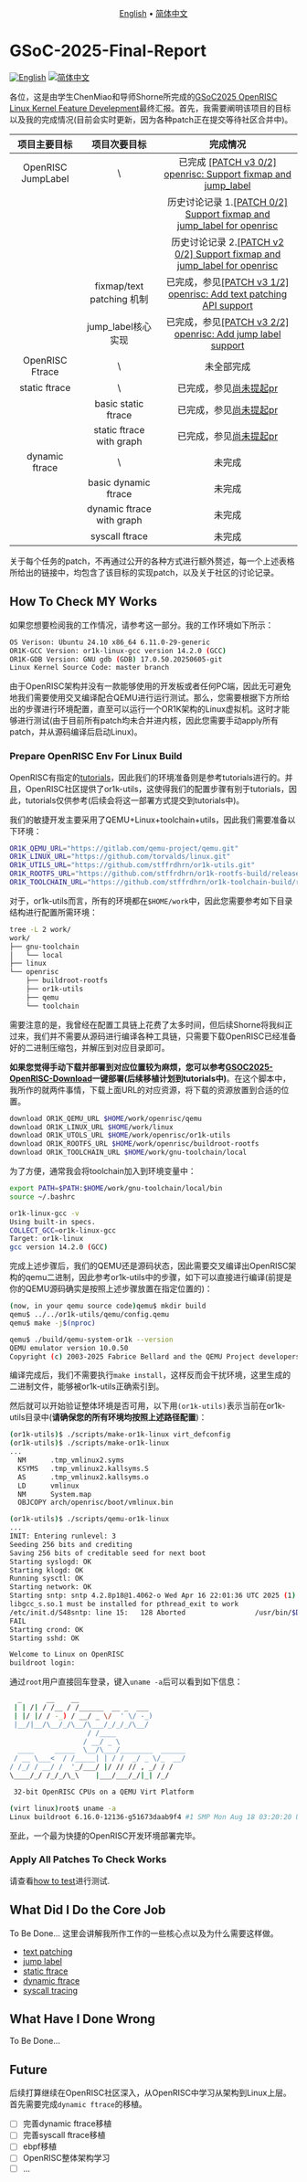 <p align="center">
  <a href="https://github.com/ChenMiaoi/GSoC-2025-Final-Report/blob/main/README.md">English</a> •
  <a href="https://github.com/ChenMiaoi/GSoC-2025-Final-Report/blob/main/README_zh.md">简体中文</a>
</p>

# GSoC-2025-Final-Report

[![English](https://img.shields.io/badge/Language-English-blue)](https://github.com/ChenMiaoi/GSoC-2025-Final-Report/blob/main/README)
[![简体中文](https://img.shields.io/badge/语言-简体中文-red)](https://github.com/ChenMiaoi/GSoC-2025-Final-Report/blob/main/README_zh.md)

各位，这是由学生ChenMiao和导师Shorne所完成的[GSoC2025 OpenRISC Linux Kernel Feature Develepment](https://summerofcode.withgoogle.com/programs/2025/projects/qYsJ8YEg)最终汇报。首先，我需要阐明该项目的目标以及我的完成情况(目前会实时更新，因为各种patch正在提交等待社区合并中)。

| 项目主要目标 | 项目次要目标 | 完成情况 |
| :---: | :---: | :---: |
| OpenRISC JumpLabel | \ | 已完成 [\[PATCH v3 0/2\] openrisc: Support fixmap and jump_label](https://lore.kernel.org/openrisc/20250814032717.785395-1-chenmiao.ku@gmail.com/T/#t) |
|  |  | 历史讨论记录 1.[\[PATCH 0/2\] Support fixmap and jump_label for openrisc](https://lore.kernel.org/openrisc/20250805084926.4125564-1-chenmiao.ku@gmail.com/T/#u) |
|  |  | 历史讨论记录 2.[\[PATCH v2 0/2\] Support fixmap and jump_label for openrisc](https://lore.kernel.org/openrisc/20250806020520.570988-1-chenmiao.ku@gmail.com/T/#t) |
| | fixmap/text patching 机制 | 已完成，参见[\[PATCH v3 1/2\] openrisc: Add text patching API support](https://lore.kernel.org/openrisc/20250814032717.785395-2-chenmiao.ku@gmail.com/T/#u) |
| | jump_label核心实现 | 已完成，参见[\[PATCH v3 2/2\] openrisc: Add jump label support](https://lore.kernel.org/openrisc/20250814032717.785395-3-chenmiao.ku@gmail.com/T/#u) |
| OpenRISC Ftrace | \ | 未全部完成 |
| static ftrace | \ | 已完成，参见[尚未提起pr](xxx) |
| | basic static ftrace | 已完成，参见[尚未提起pr](xxx) |
| | static ftrace with graph | 已完成，参见[尚未提起pr](xxx) |
| dynamic ftrace | \ | 未完成 |
| | basic dynamic ftrace | 未完成 |
| | dynamic ftrace with graph | 未完成 |
| | syscall ftrace | 未完成 |

关于每个任务的patch，不再通过公开的各种方式进行额外赘述，每一个上述表格所给出的链接中，均包含了该目标的实现patch，以及关于社区的讨论记录。

## How To Check MY Works

如果您想要检阅我的工作情况，请参考这一部分。我的工作环境如下所示：

``` bash
OS Verison: Ubuntu 24.10 x86_64 6.11.0-29-generic
OR1K-GCC Version: or1k-linux-gcc version 14.2.0 (GCC)
OR1K-GDB Version: GNU gdb (GDB) 17.0.50.20250605-git
Linux Kernel Source Code: master branch
```

由于OpenRISC架构并没有一款能够使用的开发板或者任何PC端，因此无可避免地我们需要使用交叉编译配合QEMU进行运行测试。那么，您需要根据下方所给出的步骤进行环境配置，直至可以运行一个OR1K架构的Linux虚拟机。这时才能够进行测试(由于目前所有patch均未合并进内核，因此您需要手动apply所有patch，并从源码编译后启动Linux)。

### Prepare OpenRISC Env For Linux Build

OpenRISC有指定的[tutorials](https://openrisc.io/tutorials/docs/Linux.html)，因此我们的环境准备则是参考tutorials进行的。并且，OpenRISC社区提供了or1k-utils，这使得我们的配置步骤有别于tutorials，因此，tutorials仅供参考(后续会将这一部署方式提交到tutorials中)。

我们的敏捷开发主要采用了QEMU+Linux+toolchain+utils，因此我们需要准备以下环境：

``` bash
OR1K_QEMU_URL="https://gitlab.com/qemu-project/qemu.git"
OR1K_LINUX_URL="https://github.com/torvalds/linux.git"
OR1K_UTILS_URL="https://github.com/stffrdhrn/or1k-utils.git"
OR1K_ROOTFS_URL="https://github.com/stffrdhrn/or1k-rootfs-build/releases/download/or1k-20250417/buildroot-qemu-rootfs-20250417.tar.xz"
OR1K_TOOLCHAIN_URL="https://github.com/stffrdhrn/or1k-toolchain-build/releases/download/or1k-14.2.0-20250418/or1k-linux-14.2.0-20250418.tar.xz"
```

对于，or1k-utils而言，所有的环境都在`$HOME/work`中，因此您需要参考如下目录结构进行配置所需环境：

``` bash
tree -L 2 work/
work/
├── gnu-toolchain
│   └── local
├── linux
└── openrisc
    ├── buildroot-rootfs
    ├── or1k-utils
    ├── qemu
    └── toolchain
```

需要注意的是，我曾经在配置工具链上花费了太多时间，但后续Shorne将我纠正过来，我们并不需要从源码进行编译各种工具链，只需要下载OpenRISC已经准备好的二进制压缩包，并解压到对应目录即可。

**如果您觉得手动下载并部署到对应位置较为麻烦，您可以参考[GSOC2025-OpenRISC-Download](https://github.com/ChenMiaoi/GSO2025-OpenRISC/tree/main)一键部署(后续移植计划到tutorials中)**。在这个脚本中，我所作的就两件事情，下载上面URL的对应资源，将下载的资源放置到合适的位置。

``` bash
download OR1K_QEMU_URL $HOME/work/openrisc/qemu
download OR1K_LINUX_URL $HOME/work/linux
download OR1K_UTOLS_URL $HOME/work/openrisc/or1k-utils
download OR1K_ROOTFS_URL $HOME/work/openrisc/buildroot-rootfs
download OR1K_TOOLCHAIN_URL $HOME/work/gnu-toolchain/local
```

为了方便，通常我会将toolchain加入到环境变量中：

``` bash
export PATH=$PATH:$HOME/work/gnu-toolchain/local/bin
source ~/.bashrc

or1k-linux-gcc -v
Using built-in specs.
COLLECT_GCC=or1k-linux-gcc
Target: or1k-linux
gcc version 14.2.0 (GCC)
```

完成上述步骤后，我们的QEMU还是源码状态，因此需要交叉编译出OpenRISC架构的qemu二进制，因此参考or1k-utils中的步骤，如下可以直接进行编译(前提是你的QEMU源码确实是按照上述步骤放置在指定位置的)：

``` bash
(now, in your qemu source code)qemu$ mkdir build
qemu$ ../../or1k-utils/qemu/config.qemu
qemu$ make -j$(nproc)

qemu$ ./build/qemu-system-or1k --version
QEMU emulator version 10.0.50
Copyright (c) 2003-2025 Fabrice Bellard and the QEMU Project developers
```

编译完成后，我们不需要执行`make install`，这样反而会干扰环境，这里生成的二进制文件，能够被or1k-utils正确索引到。

然后就可以开始验证整体环境是否可用，以下用`(or1k-utils)`表示当前在or1k-utils目录中(**请确保您的所有环境均按照上述路径配置**)：

``` bash
(or1k-utils)$ ./scripts/make-or1k-linux virt_defconfig
(or1k-utils)$ ./scripts/make-or1k-linux 
...
  NM      .tmp_vmlinux2.syms
  KSYMS   .tmp_vmlinux2.kallsyms.S
  AS      .tmp_vmlinux2.kallsyms.o
  LD      vmlinux
  NM      System.map
  OBJCOPY arch/openrisc/boot/vmlinux.bin

(or1k-utils)$ ./scripts/qemu-or1k-linux
...
INIT: Entering runlevel: 3
Seeding 256 bits and crediting
Saving 256 bits of creditable seed for next boot
Starting syslogd: OK
Starting klogd: OK
Running sysctl: OK
Starting network: OK
Starting sntp: sntp 4.2.8p18@1.4062-o Wed Apr 16 22:01:36 UTC 2025 (1)
libgcc_s.so.1 must be installed for pthread_exit to work
/etc/init.d/S48sntp: line 15:   128 Aborted                 /usr/bin/$DAEMON $SNTP_ARGS -K $SNTP_KEY_CACHE $SNTP_SERVERS
FAIL
Starting crond: OK
Starting sshd: OK

Welcome to Linux on OpenRISC
buildroot login: 
```

通过`root`用户直接回车登录，键入`uname -a`后可以看到如下信息：

``` bash
  _      __    __
 | | /| / /__ / /______  __ _  ___
 | |/ |/ / -_) / __/ _ \/  ' \/ -_)
 |__/|__/\__/_/\__/\___/_/_/_/\__/
                   / /____
                  / __/ _ \
  ____     _____  \__/\___/________  ______
 / __ \___<  / /_____| | / /  _/ _ \/_  __/
/ /_/ / __/ /  '_/___/ |/ // // , _/ / /
\____/_/ /_/_/\_\    |___/___/_/|_| /_/

 32-bit OpenRISC CPUs on a QEMU Virt Platform

(virt linux)root$ uname -a
Linux buildroot 6.16.0-12136-g51673daab9f4 #1 SMP Mon Aug 18 03:20:20 UTC 2025 openrisc GNU/Linux
```

至此，一个最为快捷的OpenRISC开发环境部署完毕。

### Apply All Patches To Check Works

请查看[how to test](./more-details/working/zh/how_to_test_zh.md)进行测试.

## What Did I Do the Core Job

To Be Done... 这里会讲解我所作工作的一些核心点以及为什么需要这样做。

- [text patching](./more-details/working/text_patching.md)
- [jump label](./more-details/working/jump_label.md)
- [static ftrace](./more-details/working/static_ftrace.md)
- [dynamic ftrace](./more-details/working/dynamic_ftrace.md)
- [syscall tracing](./more-details/working/syscall_tracing.md)

## What Have I Done Wrong

To Be Done...

## Future

后续打算继续在OpenRISC社区深入，从OpenRISC中学习从架构到Linux上层。首先需要完成`dynamic ftrace`的移植。

- [ ] 完善dynamic ftrace移植
- [ ] 完善syscall ftrace移植
- [ ] ebpf移植
- [ ] OpenRISC整体架构学习
- [ ] ...
